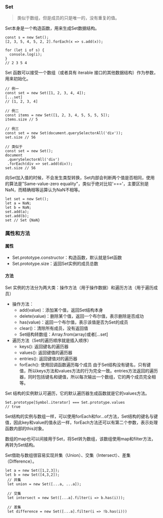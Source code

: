 ### Set
> 类似于数组，但是成员的只是唯一的，没有重复的值。

Set本身是一个构造函数，用来生成Set数据结构。
```
const s = new Set();
[2, 3, 5, 4, 5, 2, 2].forEach(x => s.add(x));

for (let i of s) {
  console.log(i);
}
// 2 3 5 4
```

Set 函数可以接受一个数组（或者具有 iterable 接口的其他数据结构）作为参数，用来初始化。
```
// 例一
const set = new Set([1, 2, 3, 4, 4]);
[...set]
// [1, 2, 3, 4]

// 例二
const items = new Set([1, 2, 3, 4, 5, 5, 5, 5]);
items.size // 5

// 例三
const set = new Set(document.querySelectorAll('div'));
set.size // 56

// 类似于
const set = new Set();
document
 .querySelectorAll('div')
 .forEach(div => set.add(div));
set.size // 56
```

向Set加入值的时候，不会发生类型转换，Set内部会判断两个值是否相同，使用的算法是"Same-value-zero equality"，类似于绝对比较'==='，主要区别是NaN，而精确相等运算认为NaN不相等。
```
let set = new Set();
let a = NaN;
let b = NaN;
set.add(a);
set.add(b);
set // Set {NaN}
```

### 属性和方法
#### 属性
- Set.prototype.constructor：构造函数，默认就是Set函数
- Set.prototype.size：返回Set实例的成员总数
#### 方法
Set 实例的方法分为两大类：操作方法（用于操作数据）和遍历方法（用于遍历成员）
- 操作方法：
    - add(value)：添加某个值，返回Set结构本身
    - delete(value)：删除某个值，返回一个布尔值，表示删除是否成功
    - has(value)：返回一个布尔值，表示该值是否为Set的成员
    - clear()：清除所有成员，没有返回值
    - Set结构转数组：Array.from(array)或者[...set]
- 遍历方法（Set的遍历顺序就是插入顺序）
    - keys(): 返回键名的遍历器
    - values(): 返回键值的遍历器
    - entries(): 返回键值对的遍历器
    - forEach(): 使用回调函数遍历每个成员
由于Set结构没有键名，只有键值，所以keys方法和values方法的行为完全一致。entries方法返回的遍历器，同时包括键名和键值，所以每次输出一个数组，它的两个成员完全相等。

Set 结构的实例默认可遍历，它的默认遍历器生成函数就是它的values方法。
```
Set.prototype[Symbol.iterator] === Set.prototype.values
// true
```

Set结构的实例与数组一样，可以使用forEach和for...of方法，Set结构的键名与键值，因此key和value的值永远一样，forEach方法还可以有第二个参数，表示处理函数内部的this对象。

数组的map也可以间接用于Set，将Set转为数组，该数组使用map和filter方法，再转为Set结构。

Set借助与数组很容易实现并集（Union）、交集（Intersect）、差集（Difference）。
```
let a = new Set([1,2,3]);
let b = new Set([4,3,2]);
 // 并集
 let union = new Set([...a, ...a]);

 // 交集
 let intersect = new Set([...a].filter(i => b.has(i)));

 // 差集
 let difference = new Set([...a].filter(i => !b.has(i)))
```
